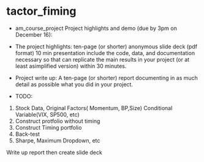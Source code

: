 # tactor_fiming
- am_course_project
Project highlights and demo (due by 3pm on December 16):  

- The project highlights: ten-page (or shorter) anonymous slide deck (pdf format) 10 min presentation 
  include the code, data, and documentation necessary so that can replicate the main results in your project (or at least asimplified version) within 30 minutes.
- Project write up: A ten-page (or shorter) report documenting in as much detail as possible what you did in your project. 


- TODO:

1. Stock Data,  Original Factors( Momentum, BP,Size)  Conditional Variable(VIX, SP500, etc)
2. Construct protfolio without timing
3. Construct Timing portfolio
4. Back-test
5. Sharpe, Maximum Dropdown, etc


Write up report then create slide deck
